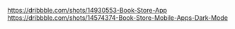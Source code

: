 https://dribbble.com/shots/14930553-Book-Store-App
https://dribbble.com/shots/14574374-Book-Store-Mobile-Apps-Dark-Mode
